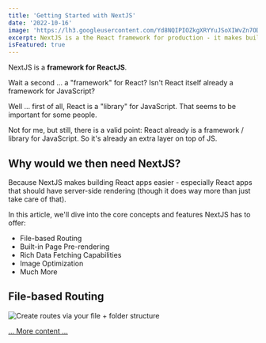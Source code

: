 ```yaml
---
title: 'Getting Started with NextJS'
date: '2022-10-16'
image: 'https://lh3.googleusercontent.com/Yd8NQIPIOZkgXRYYuJSoXIWvZn7ODGEMYllK6utGt-zrqmEfFNzh3rrPfnfRVuuFRmQPq0Q4aGZskoaDPJcJ5JqT2FXWh6ititPb6t1kMtwSxMyevNp2FfBR_un4gqeEWWSwLs6BkG4iRdb4eOPR1MOnC3xz2We0M_GTbgBMc8gGCLmDSsmd1imRZ0-R8nnnCFcb0rUoap_S9PvFLH3JzfeUgBBvuL-V0OsQHOkiWAQwp0gZmmfwiphuV3aFITOBWhXj-t3ww_44Wth6eeiC4gSnZ13Y2laDBCkfAWSxIj_3uI1ryNQye3f3m7wkYW_6dFq66zaWsHxn4pd7F8VCHistDiXjwG9v4j6qjFjkfkCIu-u8VcvzUz03-cwSgFFHCx6CeRtn3kUDAsa3iiYfH94kw7cADMeNTfKR4gLUFV3mTT1FC1ZjwjgKjnrfE-912s8HcIZGN5LhvNm7PBFOM3ErGtssk1e8cSzgcQvx9nwRnu-EjfFGkRdGNTe7iH6mVWs4UmCtVWZoK98agB3Vt7s9Z05r2JdZ7MoBxYSg-0246R0mYbeuW17sKCh-tF6imyvWXMqj5rxpzcMnsZ2jzLmzS90iUw21clIyjOYcQZkyrySSgPJzSZZuh_whvN4SHTMFPUbhENgLEFa_sMjjHAJoCskJbuEiijL9OLdDdVUIJ5MiQuzz9x0rkFB-i2IyU-X0b1vOJg5tdRa4ukiLbW_r8jObcB5yee0VgAC11VqSwbxGNVfvXheMgmSSorbUhC_HDIRPbQbx7U1KYy0AgZ7F0IiXr_7gm__Tu8PNRPK_7XOBqTT4gRY9UyMo7FlThz-RSIcPmLFxYGdvpaQfepJ5GkO9AXFgH-HZAI7BqTnjegleylNgFUQpJN4xWDBTasqMmETWPZzcOm1n-xWyMC3KIrtbRlnutMiS7jrgM3JA4YmDmwjZDrV_u1xDcXYhQHPtzxB4gqS9g_JLrRVzYeBDUmTrjGsPD8H6WguLEpdf-DdLw0zmjhqs=w1168-h657-s-no?authuser=0'
excerpt: NextJS is a the React framework for production - it makes building fullstack React apps and sites a breeze and ships with built-in SSR.
isFeatured: true
---
```


NextJS is a **framework for ReactJS**.

Wait a second ... a "framework" for React? Isn't React itself already a framework for JavaScript?

Well ... first of all, React is a "library" for JavaScript. That seems to be important for some people.

Not for me, but still, there is a valid point: React already is a framework / library for JavaScript. So it's already an extra layer on top of JS.

## Why would we then need NextJS?

Because NextJS makes building React apps easier - especially React apps that should have server-side rendering (though it does way more than just take care of that).

In this article, we'll dive into the core concepts and features NextJS has to offer:

- File-based Routing
- Built-in Page Pre-rendering
- Rich Data Fetching Capabilities
- Image Optimization
- Much More

## File-based Routing

![Create routes via your file + folder structure](https://raw.githubusercontent.com/mschwarzmueller/nextjs-course-code/10-prj-blog-extra-files/content/images/posts/getting-started-with-nextjs/nextjs-file-based-routing.png)

[... More content ...](https://nextjs.org/)
